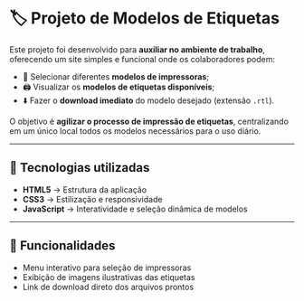 # 🏷️ Projeto de Modelos de Etiquetas  

Este projeto foi desenvolvido para **auxiliar no ambiente de trabalho**, oferecendo um site simples e funcional onde os colaboradores podem:  

- 📌 Selecionar diferentes **modelos de impressoras**;  
- 🖨️ Visualizar os **modelos de etiquetas disponíveis**;  
- ⬇️ Fazer o **download imediato** do modelo desejado (extensão `.rtl`).  

O objetivo é **agilizar o processo de impressão de etiquetas**, centralizando em um único local todos os modelos necessários para o uso diário.  

---

## 🚀 Tecnologias utilizadas  
- **HTML5** → Estrutura da aplicação  
- **CSS3** → Estilização e responsividade  
- **JavaScript** → Interatividade e seleção dinâmica de modelos  

---

## 🎯 Funcionalidades  
- Menu interativo para seleção de impressoras  
- Exibição de imagens ilustrativas das etiquetas  
- Link de download direto dos arquivos prontos  
